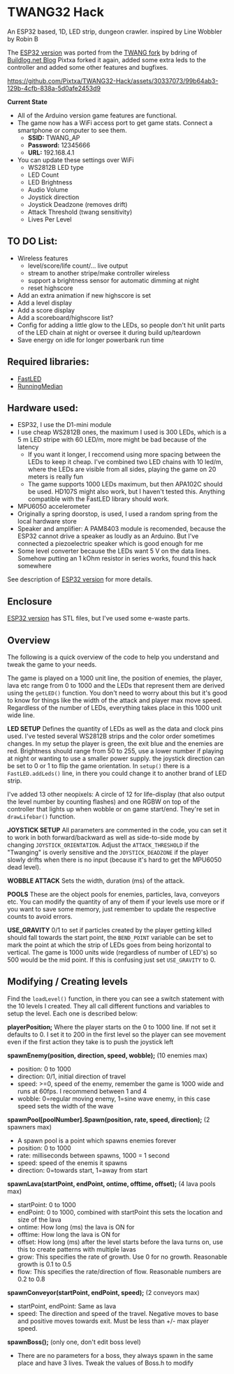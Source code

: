 # TWANG32 Hack
An ESP32 based, 1D, LED strip, dungeon crawler. inspired by Line Wobbler by Robin B

The [ESP32 version](https://github.com/bdring/TWANG32) was ported from the [TWANG fork](https://github.com/bdring/TWANG) by bdring of [Buildlog.net Blog](http://www.buildlog.net/blog?s=twang)
Pixtxa forked it again, added some extra leds to the controller and added some other features and bugfixes.

https://github.com/Pixtxa/TWANG32-Hack/assets/30337073/99b64ab3-129b-4cfb-838a-5d0afe2453d9

**Current State**

- All of the Arduino version game features are functional.
- The game now has a WiFi access port to get game stats. Connect a smartphone or computer to see them.
  - **SSID:** TWANG_AP
  - **Password:** 12345666
  - **URL:** 192.168.4.1
- You can update these settings over WiFi
  - WS2812B LED type
  - LED Count
  - LED Brightness
  - Audio Volume
  - Joystick direction
  - Joystick Deadzone (removes drift)
  - Attack Threshold (twang sensitivity)
  - Lives Per Level

## TO DO List:
- Wireless features
  - level/score/life count/... live output
  - stream to another stripe/make controller wireless
  - support a brightness sensor for automatic dimming at night
  - reset highscore
- Add an extra animation if new highscore is set
- Add a level display
- Add a score display
- Add a scoreboard/highscore list?
- Config for adding a little glow to the LEDs, so people don't hit unlit parts of the LED chain at night or oversee it during build up/teardown
- Save energy on idle for longer powerbank run time

## Required libraries:
* [FastLED](http://fastled.io/)
* [RunningMedian](http://playground.arduino.cc/Main/RunningMedian)

## Hardware used:
* ESP32, I use the D1-mini module
* I use cheap WS2812B ones, the maximum I used is 300 LEDs, which is a 5 m LED stripe with 60 LED/m, more might be bad because of the latency
  * If you want it longer, I reccomend using more spacing between the LEDs to keep it cheap. I've combined two LED chains with 10 led/m, where the LEDs are visible from all sides, playing the game on 20 meters is really fun
  * The game supports 1000 LEDs maximum, but then APA102C should be used. HD107S might also work, but I haven't tested this. Anything compatible with the FastLED library should work.
* MPU6050 accelerometer
* Originally a spring doorstop, is used, I used a random spring from the local hardware store
* Speaker and amplifier: A PAM8403 module is recomended, because the ESP32 cannot drive a speaker as loudly as an Arduino. But I've connected a piezoelectric speaker which is good enough for me
* Some level converter because the LEDs want 5 V on the data lines. Somehow putting an 1 kOhm resistor in series works, found this hack somewhere

See description of [ESP32 version](https://github.com/bdring/TWANG32) for more details.

## Enclosure
[ESP32 version](https://github.com/bdring/TWANG32) has STL files, but I've used some e-waste parts.

## Overview
The following is a quick overview of the code to help you understand and tweak the game to your needs.

The game is played on a 1000 unit line, the position of enemies, the player, lava etc range from 0 to 1000 and the LEDs that represent them are derived using the `getLED()` function. You don't need to worry about this but it's good to know for things like the width of the attack and player max move speed. Regardless of the number of LEDs, everything takes place in this 1000 unit wide line.

**LED SETUP** Defines the quantity of LEDs as well as the data and clock pins used. I've tested several WS2812B strips and the color order sometimes changes. In my setup the player is green, the exit blue and the enemies are red. Brightness should range from 50 to 255, use a lower number if playing at night or wanting to use a smaller power supply. the joystick direction can be set to 0 or 1 to flip the game orientation. In `setup()` there is a `FastLED.addLeds()` line, in there you could change it to another brand of LED strip.

I've added 13 other neopixels: A circle of 12 for life-display (that also output the level number by counting flashes) and one RGBW on top of the controller that lights up when wobble or on game start/end. They're set in `drawLifebar()` function.

**JOYSTICK SETUP** All parameters are commented in the code, you can set it to work in both forward/backward as well as side-to-side mode by changing `JOYSTICK_ORIENTATION`. Adjust the `ATTACK_THRESHOLD` if the "Twanging" is overly sensitive and the `JOYSTICK_DEADZONE` if the player slowly drifts when there is no input (because it's hard to get the MPU6050 dead level).

**WOBBLE ATTACK** Sets the width, duration (ms) of the attack.

**POOLS** These are the object pools for enemies, particles, lava, conveyors etc. You can modify the quantity of any of them if your levels use more or if you want to save some memory, just remember to update the respective counts to avoid errors.

**USE_GRAVITY** 0/1 to set if particles created by the player getting killed should fall towards the start point, the `BEND_POINT` variable can be set to mark the point at which the strip of LEDs goes from being horizontal to vertical. The game is 1000 units wide (regardless of number of LED's) so 500 would be the mid point. If this is confusing just set `USE_GRAVITY` to 0.

## Modifying / Creating levels
Find the `loadLevel()` function, in there you can see a switch statement with the 10 levels I created.
They all call different functions and variables to setup the level. Each one is described below:

**playerPosition;** Where the player starts on the 0 to 1000 line. If not set it defaults to 0. I set it to 200 in the first level so the player can see movement even if the first action they take is to push the joystick left

**spawnEnemy(position, direction, speed, wobble);** (10 enemies max)
* position: 0 to 1000
* direction: 0/1, initial direction of travel
* speed: >=0, speed of the enemy, remember the game is 1000 wide and runs at 60fps. I recommend between 1 and 4
* wobble: 0=regular moving enemy, 1=sine wave enemy, in this case speed sets the width of the wave

**spawnPool[poolNumber].Spawn(position, rate, speed, direction);** (2 spawners max)
* A spawn pool is a point which spawns enemies forever
* position: 0 to 1000
* rate: milliseconds between spawns, 1000 = 1 second
* speed: speed of the enemis it spawns
* direction: 0=towards start, 1=away from start

**spawnLava(startPoint, endPoint, ontime, offtime, offset);** (4 lava pools max)
* startPoint: 0 to 1000
* endPoint: 0 to 1000, combined with startPoint this sets the location and size of the lava
* ontime: How long (ms) the lava is ON for
* offtime: How long the lava is ON for
* offset: How long (ms) after the level starts before the lava turns on, use this to create patterns with multiple lavas
* grow: This specifies the rate of growth. Use 0 for no growth. Reasonable growth is 0.1 to 0.5
* flow: This specifies the rate/direction of flow. Reasonable numbers are 0.2 to 0.8 

**spawnConveyor(startPoint, endPoint, speed);** (2 conveyors max)
* startPoint, endPoint: Same as lava
* speed: The direction and speed of the travel. Negative moves to base and positive moves towards exit. Must be less than +/- max player speed.

**spawnBoss();** (only one, don't edit boss level)
* There are no parameters for a boss, they always spawn in the same place and have 3 lives. Tweak the values of Boss.h to modify
